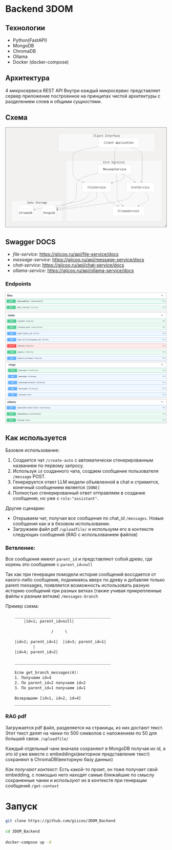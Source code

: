 # Backend 3DOM

## Технологии
+ Python(FastAPI)
+ MongoDB
+ ChromaDB
+ Ollama
+ Docker (docker-compose)

## Архитектура
4 микросервиса REST API
Внутри каждый микросервис представляет сервер приложение построенное на принципах чистой архитектуры с разделением слоев и общими сущностями.

## Схема
![alt text](assets/image.png)

## Swagger DOCS
+ *file-service*: https://giicoo.ru/api/file-service/docs
+ *message-service*: https://giicoo.ru/api/message-service/docs
+ *chat-service*: https://giicoo.ru/api/chat-service/docs
+ *ollama-service*: https://giicoo.ru/api/ollama-service/docs

### Endpoints
![alt text](assets/image-1.png)
![alt text](assets/image-2.png)
![alt text](assets/image-3.png)
![alt text](assets/image-4.png)


## Как используется

Базовое использование:
1. Создается чат `/create-auto` с автоматически сгенерированным названием по первому запросу.
2. Используя `id` созданного чата, создаем сообщение пользователя `/message` POST. 
3. Генерируется ответ LLM модели объявленной в chat и стримится, конечный сообщением является `[DONE]`
4. Полностью сгенерированный ответ отправляем в создание сообщения, но уже с `role:"assistant"`.


Другие сценарии:
- Открываем чат, получая все сообщения по chat_id `/messages`. Новые сообщения как и в безовом использовании.
- Загружаем файл pdf `/uploadfile/` и используем его в контексте следующих сообщений (RAG с использованием файлов)

### Ветвление:
Все сообщения имеют `parent_id` и представляют собой древо, где корень это сообщение с `parent_id=null`

Так как при генерации помодели история сообщений воссдается от какого-либо сообщения, поднимаясь вверх по древу и добавляя только parent messages, появляется возможность использовать разную историю сообщений при разных ветках (также учивая прикрепленные файлы к разным веткам) `/messages-branch`

Пример схема: 

        __________________________________________
            |id=1; parent_id=null|

                        /     \ 

        |id=2; parent_id=1|  |id=3; parent_id=1|
                |
        |id=4; parent_id=2| 

        __________________________________________
        
        Если get_branch_messages(4):
        1. Получаем id=4
        2. По parent_id=2 получаем id=2
        3. По parent_id=1 получаем id=1

        Возвращаем [id=1, id=2, id=4]
        __________________________________________

### RAG pdf

Загружается pdf файл, разделяется на страницы, из них достают текст. Этот текст делят на чанки по 500 символов с наложением по 50 для большей связи. `/uploadfile/`

Каждый отдельный чанк вначала сохраняют в MongoDB получая их id, а это id уже вместе с embeddings(векторное представление текст) сохраняют в ChromaDB(векторную базу данных)

*Как получают контекст*: 
Есть какой-то промт, он тоже получает свой embedding, с помощью него находят самые ближайшие по смыслу сохраненные чанки и используют их в контексте при генерации сообщений `/get-context`

# Запуск 
```bash
git clone https://github.com/giicoo/3DOM_Backend

cd 3DOM_Backend

docker-compose up -d
```
